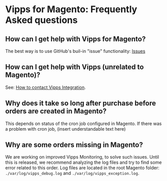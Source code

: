 # Vipps for Magento: Frequently Asked questions

## How can I get help with Vipps for Magento?

The best way is to use GitHub's buil-in "issue" functionality:
[Issues](https://github.com/vippsas/vipps-magento/issues)

## How can I get help with Vipps (unrelated to Magento)?

See: [How to contact Vipps Integration](https://github.com/vippsas/vipps-developers/blob/master/contact.md).

## Why does it take so long after purchase before orders are created in Magento?

This depends on status of the cron job configured in Magento.
If there was a problem with cron job, (insert understandable text here)

## Why are some orders missing in Magento?

We are working on improved Vipps Monitoring, to solve such issues.
Until this is released, we recommend analyzing the log files and try to find some error related to this order.
Log files are located in the root Magento folder: `./var/log/vipps_debug.log` and `./var/log/vipps_exception.log`.
